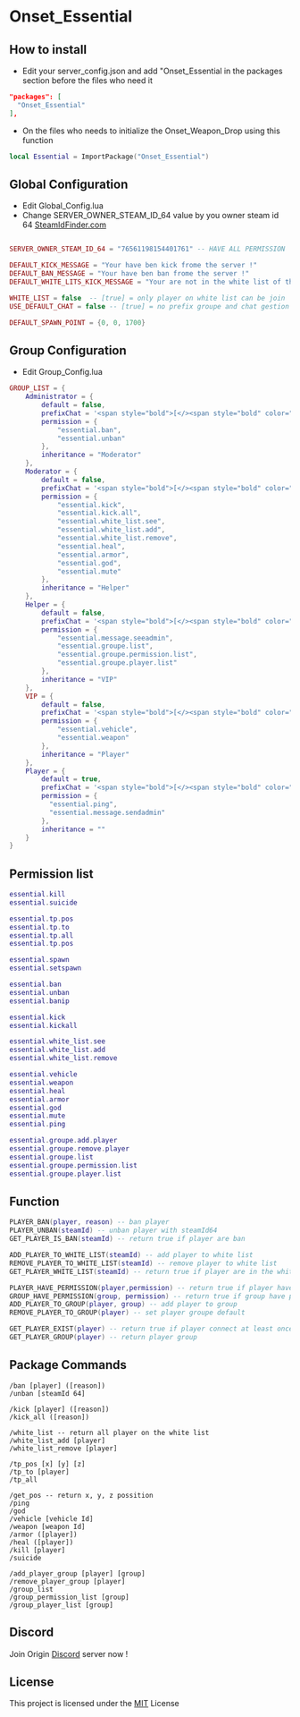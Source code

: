 # Onset_Essential


## How to install
- Edit your server_config.json and add "Onset_Essential in the packages section before the files who need it

```json
"packages": [
  "Onset_Essential"
],
```
- On the files who needs to initialize the Onset_Weapon_Drop using this function  
```lua
local Essential = ImportPackage("Onset_Essential")
```

## Global Configuration
- Edit Global_Config.lua 
- Change SERVER_OWNER_STEAM_ID_64 value by you owner steam id 64 [SteamIdFinder.com](https://steamidfinder.com/)
```lua

SERVER_OWNER_STEAM_ID_64 = "76561198154401761" -- HAVE ALL PERMISSION

DEFAULT_KICK_MESSAGE = "Your have ben kick frome the server !"
DEFAULT_BAN_MESSAGE = "Your have ben ban frome the server !"
DEFAULT_WHITE_LITS_KICK_MESSAGE = "Your are not in the white list of the server !"

WHITE_LIST = false  -- [true] = only player on white list can be join 
USE_DEFAULT_CHAT = false -- [true] = no prefix groupe and chat gestion by essential

DEFAULT_SPAWN_POINT = {0, 0, 1700}

```

## Group Configuration
- Edit Group_Config.lua 
```lua
GROUP_LIST = {
    Administrator = {
        default = false,
        prefixChat = '<span style="bold">[</><span style="bold" color="#E74C3C">Administrator</><span style="bold">]</>',
        permission = {
            "essential.ban",
            "essential.unban"
        },
        inheritance = "Moderator"
    },
    Moderator = {
        default = false,
        prefixChat = '<span style="bold">[</><span style="bold" color="#F4D03F">Moderator</><span style="bold">]</>',
        permission = {
            "essential.kick",
            "essential.kick.all",
            "essential.white_list.see",
            "essential.white_list.add",
            "essential.white_list.remove",
            "essential.heal",
            "essential.armor",
            "essential.god",
            "essential.mute"
        },
        inheritance = "Helper"
    },
    Helper = {
        default = false,
        prefixChat = '<span style="bold">[</><span style="bold" color="#1ABC9C">Helper</><span style="bold">]</>',
        permission = {
            "essential.message.seeadmin",
            "essential.groupe.list",
            "essential.groupe.permission.list",
            "essential.groupe.player.list"
        },
        inheritance = "VIP"
    },
    VIP = {
        default = false,
        prefixChat = '<span style="bold">[</><span style="bold" color="#DC7633">VIP</><span style="bold">]</>',
        permission = {
            "essential.vehicle",
            "essential.weapon"
        },
        inheritance = "Player"
    },
    Player = {
        default = true,
        prefixChat = '<span style="bold">[</><span style="bold" color="#3498DB">Player</><span style="bold">]</>',
        permission = {
          "essential.ping",
          "essential.message.sendadmin"
        },
        inheritance = ""
    }
}
```

## Permission list
```lua
essential.kill
essential.suicide

essential.tp.pos
essential.tp.to
essential.tp.all
essential.tp.pos

essential.spawn
essential.setspawn

essential.ban
essential.unban
essential.banip

essential.kick
essential.kickall

essential.white_list.see
essential.white_list.add
essential.white_list.remove

essential.vehicle
essential.weapon
essential.heal
essential.armor
essential.god
essential.mute
essential.ping

essential.groupe.add.player
essential.groupe.remove.player
essential.groupe.list
essential.groupe.permission.list
essential.groupe.player.list
```

## Function
```lua
PLAYER_BAN(player, reason) -- ban player
PLAYER_UNBAN(steamId) -- unban player with steamId64
GET_PLAYER_IS_BAN(steamId) -- return true if player are ban 

ADD_PLAYER_TO_WHITE_LIST(steamId) -- add player to white list
REMOVE_PLAYER_TO_WHITE_LIST(steamId) -- remove player to white list
GET_PLAYER_WHITE_LIST(steamId) -- return true if player are in the white list

PLAYER_HAVE_PERMISSION(player,permission) -- return true if player have permission
GROUP_HAVE_PERMISSION(group, permission) -- return true if group have permission
ADD_PLAYER_TO_GROUP(player, group) -- add player to group
REMOVE_PLAYER_TO_GROUP(player) -- set player groupe default

GET_PLAYER_EXIST(player) -- return true if player connect at least once
GET_PLAYER_GROUP(player) -- return player group
```

## Package Commands
```
/ban [player] ([reason])
/unban [steamId 64]

/kick [player] ([reason])
/kick_all ([reason])

/white_list -- return all player on the white list
/white_list_add [player]
/white_list_remove [player]

/tp_pos [x] [y] [z]
/tp_to [player]
/tp_all

/get_pos -- return x, y, z possition 
/ping
/god
/vehicle [vehicle Id]
/weapon [weapon Id]
/armor ([player])
/heal ([player])
/kill [player]
/suicide

/add_player_group [player] [group]
/remove_player_group [player]
/group_list
/group_permission_list [group]
/group_player_list [group]
```

## Discord
Join Origin [Discord](https://discord.gg/MDEwtKr) server now !

## License
This project is licensed under the [MIT](https://choosealicense.com/licenses/mit/) License